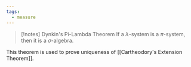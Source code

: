 ```yaml
---
tags:
  - measure
---
```

>[!notes] Dynkin's Pi-Lambda Theorem
>If a $\lambda$-system is a $\pi$-system, then it is a $\sigma$-algebra.

This theorem is used to prove uniqueness of [[Cartheodory's Extension Theorem]].